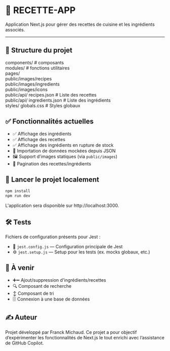 # 🍲 RECETTE-APP

Application Next.js pour gérer des recettes de cuisine et les ingrédients associés.

---

## 📁 Structure du projet

components/ # composants  
modules/ # fonctions utilitaires  
pages/  
public/images/recipes  
public/images/ingredients  
public/images/icons  
public/api/ recipes.json # Liste des recettes  
public/api/ ingredients.json # Liste des ingrédients  
styles/ globals.css # Styles globaux

## ✅ Fonctionnalités actuelles

- ✅ Affichage des ingrédients
- ✅ Affichage des recettes
- ✅ Affichage des ingrédients en rupture de stock
- 📁 Importation de données mockées depuis JSON
- 🖼️ Support d’images statiques (via `public/images`)
- 📄 Pagination des recettes/ingrédients

## 🚀 Lancer le projet localement

```bash
npm install
npm run dev
```

L'application sera disponible sur http://localhost:3000.

## 🛠️ Tests

Fichiers de configuration présents pour Jest :

- 🧪 `jest.config.js` — Configuration principale de Jest
- ⚙️ `jest.setup.js` — Setup pour les tests (ex. mocks globaux, etc.)

## 🧠 À venir

- ➕➖ Ajout/suppression d'ingrédients/recettes
- 🔍 Composant de recherche
- ↕️ Composant de tri
- 🗄️ Connexion à une base de données

## ✍️ Auteur

Projet développé par Franck Michaud.
Ce projet a pour objectif d’expérimenter les fonctionnalités de Next.js le tout enrichi avec l’assistance de GitHub Copilot.
